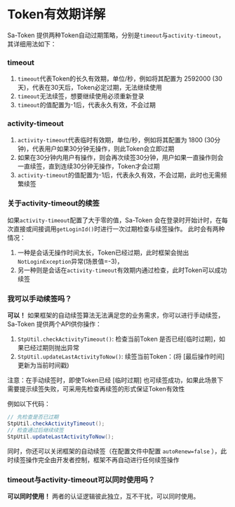 # Token有效期详解

<!-- 本篇介绍Token有效期的详细用法 -->

Sa-Token 提供两种Token自动过期策略，分别是`timeout`与`activity-timeout`，其详细用法如下：


### timeout
1. `timeout`代表Token的长久有效期，单位/秒，例如将其配置为 2592000 (30天)，代表在30天后，Token必定过期，无法继续使用
2. `timeout`无法续签，想要继续使用必须重新登录
3. `timeout`的值配置为-1后，代表永久有效，不会过期


### activity-timeout
1. `activity-timeout`代表临时有效期，单位/秒，例如将其配置为 1800 (30分钟)，代表用户如果30分钟无操作，则此Token会立即过期
2. 如果在30分钟内用户有操作，则会再次续签30分钟，用户如果一直操作则会一直续签，直到连续30分钟无操作，Token才会过期
3. `activity-timeout`的值配置为-1后，代表永久有效，不会过期，此时也无需频繁续签


### 关于activity-timeout的续签
如果`activity-timeout`配置了大于零的值，Sa-Token 会在登录时开始计时，在每次直接或间接调用`getLoginId()`时进行一次过期检查与续签操作。
此时会有两种情况：
1. 一种是会话无操作时间太长，Token已经过期，此时框架会抛出`NotLoginException`异常(场景值=-3)，
2. 另一种则是会话在`activity-timeout`有效期内通过检查，此时Token可以成功续签 


### 我可以手动续签吗？
**可以！**
如果框架的自动续签算法无法满足您的业务需求，你可以进行手动续签，Sa-Token 提供两个API供你操作：
1. `StpUtil.checkActivityTimeout()`: 检查当前Token 是否已经[临时过期]，如果已经过期则抛出异常
2. `StpUtil.updateLastActivityToNow()`: 续签当前Token：(将 [最后操作时间] 更新为当前时间戳) 

注意：在手动续签时，即使Token已经 [临时过期] 也可续签成功，如果此场景下需要提示续签失败，可采用先检查再续签的形式保证Token有效性 

例如以下代码：
``` java
// 先检查是否已过期
StpUtil.checkActivityTimeout();
// 检查通过后继续续签
StpUtil.updateLastActivityToNow();
```

同时，你还可以关闭框架的自动续签（在配置文件中配置 `autoRenew=false` ），此时续签操作完全由开发者控制，框架不再自动进行任何续签操作


### timeout与activity-timeout可以同时使用吗？
**可以同时使用！** 
两者的认证逻辑彼此独立，互不干扰，可以同时使用。

